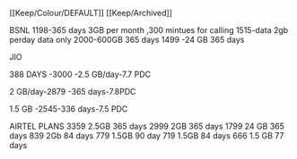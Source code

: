 [[Keep/Colour/DEFAULT]] [[Keep/Archived]] 

BSNL
1198-365 days 3GB per month ,300 mintues for calling
1515-data 2gb perday  data only
2000-600GB 365 days
1499 -24 GB 365 days



JIO

388 DAYS -3000 -2.5 GB/day-7.7 PDC

2 GB/day-2879 -365 days-7.8PDC

1.5 GB -2545-336 days-7.5 PDC


AIRTEL PLANS
3359 2.5GB 365 days
2999 2GB 365 days
1799 24 GB 365 days 
839 2Gb 84 days 
779 1.5GB 90 day
719 1.5GB 84 days
666 1.5 GB 77 days



